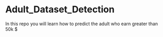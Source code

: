 # Adult_Dataset_Detection
In this repo you will learn how to predict the adult who earn greater than 50k $
